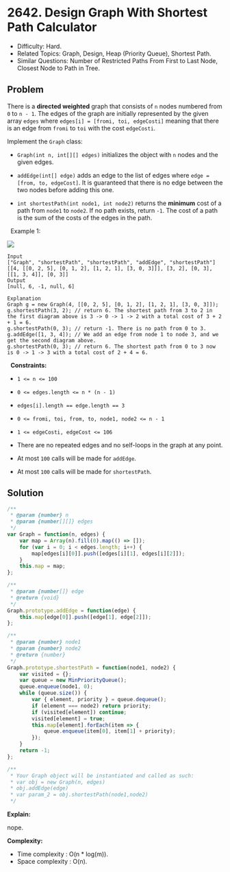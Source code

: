 # 2642. Design Graph With Shortest Path Calculator

- Difficulty: Hard.
- Related Topics: Graph, Design, Heap (Priority Queue), Shortest Path.
- Similar Questions: Number of Restricted Paths From First to Last Node, Closest Node to Path in Tree.

## Problem

There is a **directed weighted** graph that consists of `n` nodes numbered from `0` to `n - 1`. The edges of the graph are initially represented by the given array `edges` where `edges[i] = [fromi, toi, edgeCosti]` meaning that there is an edge from `fromi` to `toi` with the cost `edgeCosti`.

Implement the `Graph` class:


	
- `Graph(int n, int[][] edges)` initializes the object with `n` nodes and the given edges.
	
- `addEdge(int[] edge)` adds an edge to the list of edges where `edge = [from, to, edgeCost]`. It is guaranteed that there is no edge between the two nodes before adding this one.
	
- `int shortestPath(int node1, int node2)` returns the **minimum** cost of a path from `node1` to `node2`. If no path exists, return `-1`. The cost of a path is the sum of the costs of the edges in the path.


 
Example 1:

![](https://assets.leetcode.com/uploads/2023/01/11/graph3drawio-2.png)

```
Input
["Graph", "shortestPath", "shortestPath", "addEdge", "shortestPath"]
[[4, [[0, 2, 5], [0, 1, 2], [1, 2, 1], [3, 0, 3]]], [3, 2], [0, 3], [[1, 3, 4]], [0, 3]]
Output
[null, 6, -1, null, 6]

Explanation
Graph g = new Graph(4, [[0, 2, 5], [0, 1, 2], [1, 2, 1], [3, 0, 3]]);
g.shortestPath(3, 2); // return 6. The shortest path from 3 to 2 in the first diagram above is 3 -> 0 -> 1 -> 2 with a total cost of 3 + 2 + 1 = 6.
g.shortestPath(0, 3); // return -1. There is no path from 0 to 3.
g.addEdge([1, 3, 4]); // We add an edge from node 1 to node 3, and we get the second diagram above.
g.shortestPath(0, 3); // return 6. The shortest path from 0 to 3 now is 0 -> 1 -> 3 with a total cost of 2 + 4 = 6.
```

 
**Constraints:**


	
- `1 <= n <= 100`
	
- `0 <= edges.length <= n * (n - 1)`
	
- `edges[i].length == edge.length == 3`
	
- `0 <= fromi, toi, from, to, node1, node2 <= n - 1`
	
- `1 <= edgeCosti, edgeCost <= 106`
	
- There are no repeated edges and no self-loops in the graph at any point.
	
- At most `100` calls will be made for `addEdge`.
	
- At most `100` calls will be made for `shortestPath`.



## Solution

```javascript
/**
 * @param {number} n
 * @param {number[][]} edges
 */
var Graph = function(n, edges) {
    var map = Array(n).fill(0).map(() => []);
    for (var i = 0; i < edges.length; i++) {
        map[edges[i][0]].push([edges[i][1], edges[i][2]]);
    }
    this.map = map;
};

/** 
 * @param {number[]} edge
 * @return {void}
 */
Graph.prototype.addEdge = function(edge) {
    this.map[edge[0]].push([edge[1], edge[2]]);
};

/** 
 * @param {number} node1 
 * @param {number} node2
 * @return {number}
 */
Graph.prototype.shortestPath = function(node1, node2) {
    var visited = {};
    var queue = new MinPriorityQueue();
    queue.enqueue(node1, 0);
    while (queue.size()) {
        var { element, priority } = queue.dequeue();
        if (element === node2) return priority;
        if (visited[element]) continue;
        visited[element] = true;
        this.map[element].forEach(item => {
            queue.enqueue(item[0], item[1] + priority);
        });
    }
    return -1;
};

/** 
 * Your Graph object will be instantiated and called as such:
 * var obj = new Graph(n, edges)
 * obj.addEdge(edge)
 * var param_2 = obj.shortestPath(node1,node2)
 */
```

**Explain:**

nope.

**Complexity:**

* Time complexity : O(n * log(m)).
* Space complexity : O(n).
